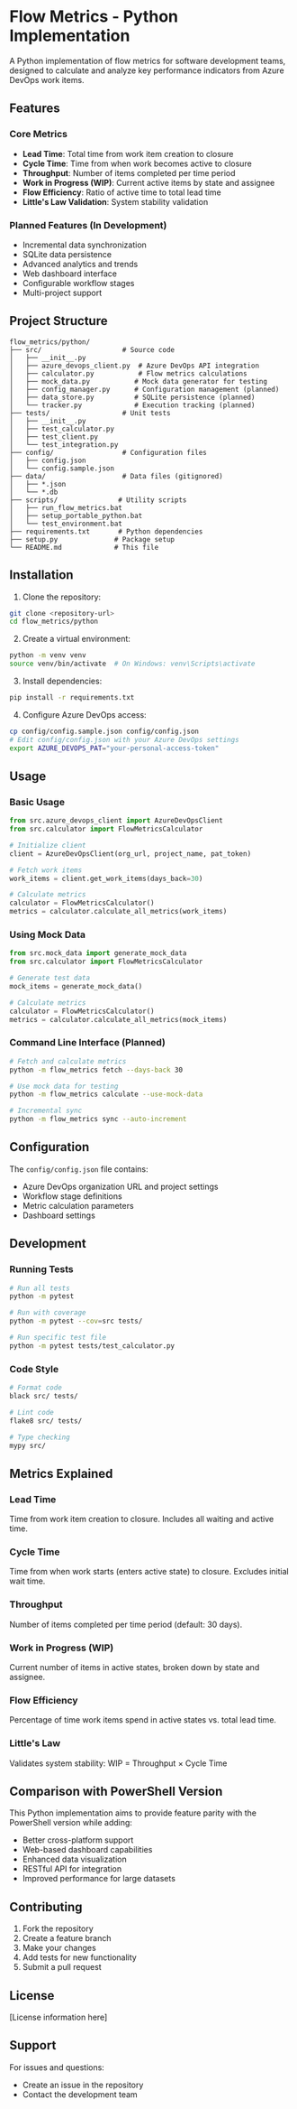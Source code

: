 # Flow Metrics - Python Implementation

A Python implementation of flow metrics for software development teams, designed to calculate and analyze key performance indicators from Azure DevOps work items.

## Features

### Core Metrics
- **Lead Time**: Total time from work item creation to closure
- **Cycle Time**: Time from when work becomes active to closure
- **Throughput**: Number of items completed per time period
- **Work in Progress (WIP)**: Current active items by state and assignee
- **Flow Efficiency**: Ratio of active time to total lead time
- **Little's Law Validation**: System stability validation

### Planned Features (In Development)
- Incremental data synchronization
- SQLite data persistence
- Advanced analytics and trends
- Web dashboard interface
- Configurable workflow stages
- Multi-project support

## Project Structure

```
flow_metrics/python/
├── src/                    # Source code
│   ├── __init__.py
│   ├── azure_devops_client.py  # Azure DevOps API integration
│   ├── calculator.py           # Flow metrics calculations
│   ├── mock_data.py           # Mock data generator for testing
│   ├── config_manager.py      # Configuration management (planned)
│   ├── data_store.py          # SQLite persistence (planned)
│   └── tracker.py             # Execution tracking (planned)
├── tests/                  # Unit tests
│   ├── __init__.py
│   ├── test_calculator.py
│   ├── test_client.py
│   └── test_integration.py
├── config/                 # Configuration files
│   ├── config.json
│   └── config.sample.json
├── data/                   # Data files (gitignored)
│   ├── *.json
│   └── *.db
├── scripts/               # Utility scripts
│   ├── run_flow_metrics.bat
│   ├── setup_portable_python.bat
│   └── test_environment.bat
├── requirements.txt       # Python dependencies
├── setup.py              # Package setup
└── README.md             # This file
```

## Installation

1. Clone the repository:
```bash
git clone <repository-url>
cd flow_metrics/python
```

2. Create a virtual environment:
```bash
python -m venv venv
source venv/bin/activate  # On Windows: venv\Scripts\activate
```

3. Install dependencies:
```bash
pip install -r requirements.txt
```

4. Configure Azure DevOps access:
```bash
cp config/config.sample.json config/config.json
# Edit config/config.json with your Azure DevOps settings
export AZURE_DEVOPS_PAT="your-personal-access-token"
```

## Usage

### Basic Usage
```python
from src.azure_devops_client import AzureDevOpsClient
from src.calculator import FlowMetricsCalculator

# Initialize client
client = AzureDevOpsClient(org_url, project_name, pat_token)

# Fetch work items
work_items = client.get_work_items(days_back=30)

# Calculate metrics
calculator = FlowMetricsCalculator()
metrics = calculator.calculate_all_metrics(work_items)
```

### Using Mock Data
```python
from src.mock_data import generate_mock_data
from src.calculator import FlowMetricsCalculator

# Generate test data
mock_items = generate_mock_data()

# Calculate metrics
calculator = FlowMetricsCalculator()
metrics = calculator.calculate_all_metrics(mock_items)
```

### Command Line Interface (Planned)
```bash
# Fetch and calculate metrics
python -m flow_metrics fetch --days-back 30

# Use mock data for testing
python -m flow_metrics calculate --use-mock-data

# Incremental sync
python -m flow_metrics sync --auto-increment
```

## Configuration

The `config/config.json` file contains:
- Azure DevOps organization URL and project settings
- Workflow stage definitions
- Metric calculation parameters
- Dashboard settings

## Development

### Running Tests
```bash
# Run all tests
python -m pytest

# Run with coverage
python -m pytest --cov=src tests/

# Run specific test file
python -m pytest tests/test_calculator.py
```

### Code Style
```bash
# Format code
black src/ tests/

# Lint code
flake8 src/ tests/

# Type checking
mypy src/
```

## Metrics Explained

### Lead Time
Time from work item creation to closure. Includes all waiting and active time.

### Cycle Time
Time from when work starts (enters active state) to closure. Excludes initial wait time.

### Throughput
Number of items completed per time period (default: 30 days).

### Work in Progress (WIP)
Current number of items in active states, broken down by state and assignee.

### Flow Efficiency
Percentage of time work items spend in active states vs. total lead time.

### Little's Law
Validates system stability: WIP = Throughput × Cycle Time

## Comparison with PowerShell Version

This Python implementation aims to provide feature parity with the PowerShell version while adding:
- Better cross-platform support
- Web-based dashboard capabilities
- Enhanced data visualization
- RESTful API for integration
- Improved performance for large datasets

## Contributing

1. Fork the repository
2. Create a feature branch
3. Make your changes
4. Add tests for new functionality
5. Submit a pull request

## License

[License information here]

## Support

For issues and questions:
- Create an issue in the repository
- Contact the development team